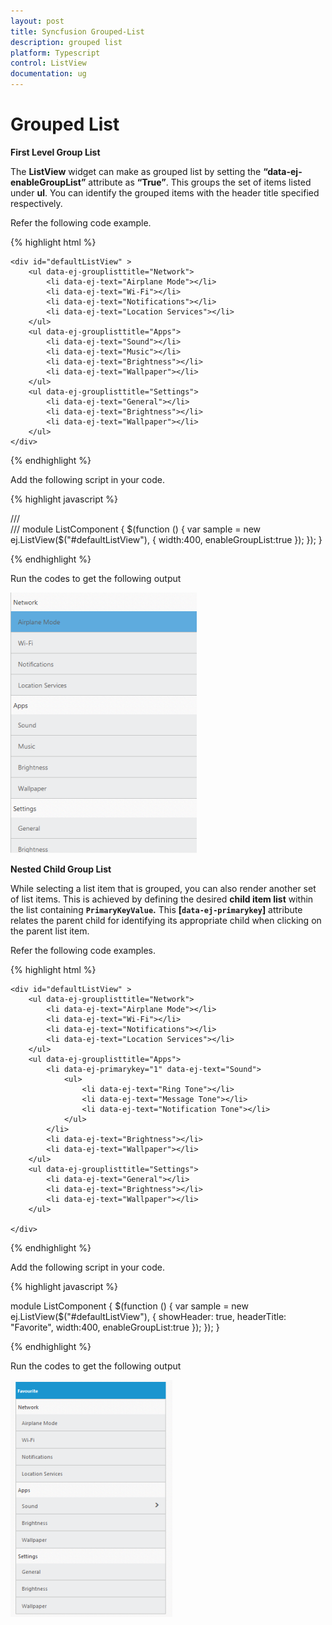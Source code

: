 ```yaml
---
layout: post
title: Syncfusion Grouped-List
description: grouped list
platform: Typescript
control: ListView
documentation: ug
---
```


# Grouped List

**First Level Group List**

The **ListView** widget can make as grouped list by setting the **“data-ej-enableGroupList”** attribute as **“True”**. This groups the set of items listed under **ul**. You can identify the grouped items with the header title specified respectively.

Refer the following code example.



{% highlight html %}

    <div id="defaultListView" >
        <ul data-ej-grouplisttitle="Network">
            <li data-ej-text="Airplane Mode"></li>
            <li data-ej-text="Wi-Fi"></li>
            <li data-ej-text="Notifications"></li>
            <li data-ej-text="Location Services"></li>
        </ul>
        <ul data-ej-grouplisttitle="Apps">
            <li data-ej-text="Sound"></li>
            <li data-ej-text="Music"></li>
            <li data-ej-text="Brightness"></li>
            <li data-ej-text="Wallpaper"></li>
        </ul>
        <ul data-ej-grouplisttitle="Settings">
            <li data-ej-text="General"></li>
            <li data-ej-text="Brightness"></li>
            <li data-ej-text="Wallpaper"></li>
        </ul>
    </div>
    
{% endhighlight %}

Add the following script in your code.
    
{% highlight javascript %}

/// <reference path="jquery.d.ts" />  
/// <reference path="ej.web.all.d.ts" />
module ListComponent {
    $(function () {
        var sample = new ej.ListView($("#defaultListView"), {
                 width:400, 
                 enableGroupList:true 
            });
        });
}

{% endhighlight %}



Run the codes to get the following output

![Grouped List](Grouped-List_images/Grouped-List_img1.png) 


**Nested Child Group List**

While selecting a list item that is grouped, you can also render another set of list items. This is achieved by defining the desired **child item list** within the list containing **`PrimaryKeyValue`.** This **[`data-ej-primarykey`]** attribute relates the parent child for identifying its appropriate child when clicking on the parent list item.

Refer the following code examples.



{% highlight html %}


    <div id="defaultListView" >
        <ul data-ej-grouplisttitle="Network">
            <li data-ej-text="Airplane Mode"></li>
            <li data-ej-text="Wi-Fi"></li>
            <li data-ej-text="Notifications"></li>
            <li data-ej-text="Location Services"></li>
        </ul>
        <ul data-ej-grouplisttitle="Apps">
            <li data-ej-primarykey="1" data-ej-text="Sound">
                <ul>
                    <li data-ej-text="Ring Tone"></li>
                    <li data-ej-text="Message Tone"></li>
                    <li data-ej-text="Notification Tone"></li>
                </ul>
            </li>
            <li data-ej-text="Brightness"></li>
            <li data-ej-text="Wallpaper"></li>
        </ul>
        <ul data-ej-grouplisttitle="Settings">
            <li data-ej-text="General"></li>
            <li data-ej-text="Brightness"></li>
            <li data-ej-text="Wallpaper"></li>
        </ul>

    </div>
    
{% endhighlight %}

Add the following script in your code.
    
{% highlight javascript %}

module ListComponent {
    $(function () {
        var sample = new ej.ListView($("#defaultListView"), {
                showHeader: true, 
                headerTitle: "Favorite",
                width:400, 
                enableGroupList:true
            });
        });
    }

{% endhighlight %}



Run the codes to get the following output

![Grouped](Grouped-List_images/Grouped-List_img2.png) 

